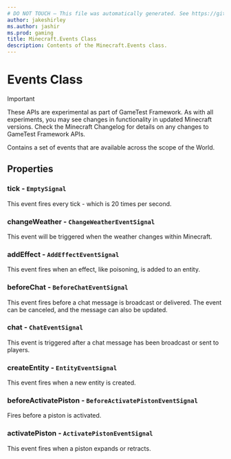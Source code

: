 ```yaml
---
# DO NOT TOUCH — This file was automatically generated. See https://github.com/Mojang/MinecraftScriptingApiDocsGenerator to modify descriptions, examples, etc.
author: jakeshirley
ms.author: jashir
ms.prod: gaming
title: Minecraft.Events Class
description: Contents of the Minecraft.Events class.
---
```

# Events Class
>[!IMPORTANT]
>These APIs are experimental as part of GameTest Framework. As with all experiments, you may see changes in functionality in updated Minecraft versions. Check the Minecraft Changelog for details on any changes to GameTest Framework APIs.

Contains a set of events that are available across the scope of the World.

## Properties
### **tick** - `EmptySignal`
This event fires every tick - which is 20 times per second.


### **changeWeather** - `ChangeWeatherEventSignal`
This event will be triggered when the weather changes within Minecraft.


### **addEffect** - `AddEffectEventSignal`
This event fires when an effect, like poisoning, is added to an entity.


### **beforeChat** - `BeforeChatEventSignal`
This event fires before a chat message is broadcast or delivered. The event can be canceled, and the message can also be updated.


### **chat** - `ChatEventSignal`
This event is triggered after a chat message has been broadcast or sent to players.


### **createEntity** - `EntityEventSignal`
This event fires when a new entity is created.


### **beforeActivatePiston** - `BeforeActivatePistonEventSignal`
Fires before a piston is activated.


### **activatePiston** - `ActivatePistonEventSignal`
This event fires when a piston expands or retracts.



